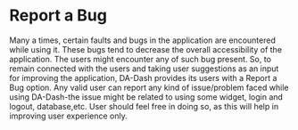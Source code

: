 # Report a Bug
Many a times, certain faults and bugs in the application are encountered while using it. These bugs tend to decrease the overall accessibility of the application. The users might encounter any of such bug present. So, to remain connected with the users and taking user suggestions as an input for improving the application, DA-Dash provides its users with a Report a Bug option. Any valid user can report any kind of issue/problem faced while using DA-Dash-the issue might be related to using some widget, login and logout, database,etc. User should feel free in doing so, as this will help in improving user experience only.
